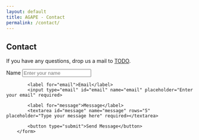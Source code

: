 ```yaml
---
layout: default
title: AGAPE - Contact
permalink: /contact/
---
```

<h2>Contact</h2>

If you have any questions, drop us a mail to <a href="mailto:">TODO</a>. 

<form action="mailto:john.samuel@cpe.fr" method="POST" enctype="text/plain">
            <label for="name">Name</label>
            <input type="text" id="name" name="name" placeholder="Enter your name" required>
            
            <label for="email">Email</label>
            <input type="email" id="email" name="email" placeholder="Enter your email" required>
            
            <label for="message">Message</label>
            <textarea id="message" name="message" rows="5" placeholder="Type your message here" required></textarea>
            
            <button type="submit">Send Message</button>
        </form>
